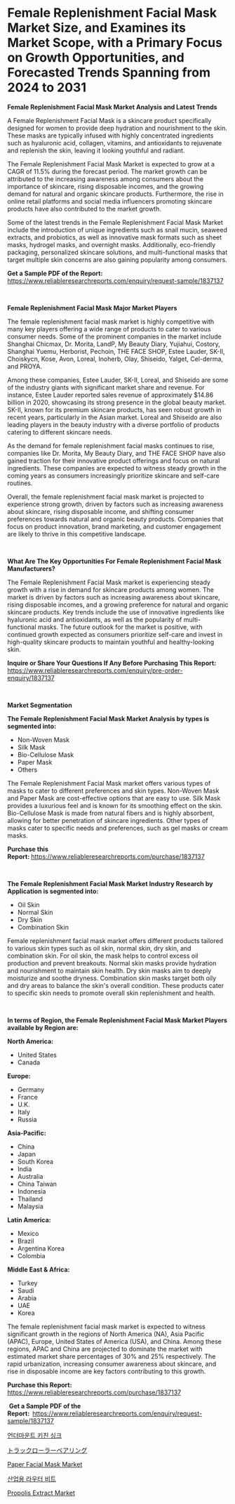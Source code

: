 <p><h1>Female Replenishment Facial Mask Market Size, and Examines its Market Scope, with a Primary Focus on Growth Opportunities, and Forecasted Trends Spanning from 2024 to 2031</h1></p><p><strong>Female Replenishment Facial Mask Market Analysis and Latest Trends</strong></p>
<p><p>A Female Replenishment Facial Mask is a skincare product specifically designed for women to provide deep hydration and nourishment to the skin. These masks are typically infused with highly concentrated ingredients such as hyaluronic acid, collagen, vitamins, and antioxidants to rejuvenate and replenish the skin, leaving it looking youthful and radiant.</p><p>The Female Replenishment Facial Mask Market is expected to grow at a CAGR of 11.5% during the forecast period. The market growth can be attributed to the increasing awareness among consumers about the importance of skincare, rising disposable incomes, and the growing demand for natural and organic skincare products. Furthermore, the rise in online retail platforms and social media influencers promoting skincare products have also contributed to the market growth.</p><p>Some of the latest trends in the Female Replenishment Facial Mask Market include the introduction of unique ingredients such as snail mucin, seaweed extracts, and probiotics, as well as innovative mask formats such as sheet masks, hydrogel masks, and overnight masks. Additionally, eco-friendly packaging, personalized skincare solutions, and multi-functional masks that target multiple skin concerns are also gaining popularity among consumers.</p></p>
<p><strong>Get a Sample PDF of the Report:&nbsp;</strong> <a href="https://www.reliableresearchreports.com/enquiry/request-sample/1837137">https://www.reliableresearchreports.com/enquiry/request-sample/1837137</a></p>
<p>&nbsp;</p>
<p><strong>Female Replenishment Facial Mask Major Market Players</strong></p>
<p><p>The female replenishment facial mask market is highly competitive with many key players offering a wide range of products to cater to various consumer needs. Some of the prominent companies in the market include Shanghai Chicmax, Dr. Morita, LandP, My Beauty Diary, Yujiahui, Costory, Shanghai Yuemu, Herborist, Pechoin, THE FACE SHOP, Estee Lauder, SK-II, Choiskycn, Kose, Avon, Loreal, Inoherb, Olay, Shiseido, Yalget, Cel-derma, and PROYA.</p><p>Among these companies, Estee Lauder, SK-II, Loreal, and Shiseido are some of the industry giants with significant market share and revenue. For instance, Estee Lauder reported sales revenue of approximately $14.86 billion in 2020, showcasing its strong presence in the global beauty market. SK-II, known for its premium skincare products, has seen robust growth in recent years, particularly in the Asian market. Loreal and Shiseido are also leading players in the beauty industry with a diverse portfolio of products catering to different skincare needs.</p><p>As the demand for female replenishment facial masks continues to rise, companies like Dr. Morita, My Beauty Diary, and THE FACE SHOP have also gained traction for their innovative product offerings and focus on natural ingredients. These companies are expected to witness steady growth in the coming years as consumers increasingly prioritize skincare and self-care routines.</p><p>Overall, the female replenishment facial mask market is projected to experience strong growth, driven by factors such as increasing awareness about skincare, rising disposable income, and shifting consumer preferences towards natural and organic beauty products. Companies that focus on product innovation, brand marketing, and customer engagement are likely to thrive in this competitive landscape.</p></p>
<p>&nbsp;</p>
<p><strong>What Are The Key Opportunities For Female Replenishment Facial Mask Manufacturers?</strong></p>
<p><p>The Female Replenishment Facial Mask market is experiencing steady growth with a rise in demand for skincare products among women. The market is driven by factors such as increasing awareness about skincare, rising disposable incomes, and a growing preference for natural and organic skincare products. Key trends include the use of innovative ingredients like hyaluronic acid and antioxidants, as well as the popularity of multi-functional masks. The future outlook for the market is positive, with continued growth expected as consumers prioritize self-care and invest in high-quality skincare products to maintain youthful and healthy-looking skin.</p></p>
<p><strong>Inquire or Share Your Questions If Any Before Purchasing This Report:</strong> <a href="https://www.reliableresearchreports.com/enquiry/pre-order-enquiry/1837137">https://www.reliableresearchreports.com/enquiry/pre-order-enquiry/1837137</a></p>
<p>&nbsp;</p>
<p><strong>Market Segmentation</strong></p>
<p><strong>The Female Replenishment Facial Mask Market Analysis by types is segmented into:</strong></p>
<p><ul><li>Non-Woven Mask</li><li>Silk Mask</li><li>Bio-Cellulose Mask</li><li>Paper Mask</li><li>Others</li></ul></p>
<p><p>The Female Replenishment Facial Mask market offers various types of masks to cater to different preferences and skin types. Non-Woven Mask and Paper Mask are cost-effective options that are easy to use. Silk Mask provides a luxurious feel and is known for its smoothing effect on the skin. Bio-Cellulose Mask is made from natural fibers and is highly absorbent, allowing for better penetration of skincare ingredients. Other types of masks cater to specific needs and preferences, such as gel masks or cream masks.</p></p>
<p><strong>Purchase this Report:&nbsp;</strong><a href="https://www.reliableresearchreports.com/purchase/1837137">https://www.reliableresearchreports.com/purchase/1837137</a></p>
<p>&nbsp;</p>
<p><strong>The Female Replenishment Facial Mask Market Industry Research by Application is segmented into:</strong></p>
<p><ul><li>Oil Skin</li><li>Normal Skin</li><li>Dry Skin</li><li>Combination Skin</li></ul></p>
<p><p>Female replenishment facial mask market offers different products tailored to various skin types such as oil skin, normal skin, dry skin, and combination skin. For oil skin, the mask helps to control excess oil production and prevent breakouts. Normal skin masks provide hydration and nourishment to maintain skin health. Dry skin masks aim to deeply moisturize and soothe dryness. Combination skin masks target both oily and dry areas to balance the skin's overall condition. These products cater to specific skin needs to promote overall skin replenishment and health.</p></p>
<p>&nbsp;</p>
<p><strong>In terms of Region, the Female Replenishment Facial Mask Market Players available by Region are:</strong></p>
<p>
    <p> <strong> North America: </strong>
        <ul>
            <li>United States</li>
            <li>Canada</li>
        </ul>
        </p> 
    <p> <strong> Europe: </strong>
        <ul>
            <li>Germany</li>
            <li>France</li>
            <li>U.K.</li>
            <li>Italy</li>
            <li>Russia</li>
        </ul>
        </p> 
    <p> <strong> Asia-Pacific: </strong>
        <ul>
            <li>China</li>
            <li>Japan</li>
            <li>South Korea</li>
            <li>India</li>
            <li>Australia</li>
            <li>China Taiwan</li>
            <li>Indonesia</li>
            <li>Thailand</li>
            <li>Malaysia</li>
        </ul>
        </p> 
    <p> <strong> Latin America: </strong>
        <ul>
            <li>Mexico</li>
            <li>Brazil</li>
            <li>Argentina Korea</li>
            <li>Colombia</li>
        </ul>
        </p> 
    <p> <strong> Middle East & Africa: </strong>
        <ul>
            <li>Turkey</li>
            <li>Saudi</li>
            <li>Arabia</li>
            <li>UAE</li>
            <li>Korea</li>
        </ul>
    </p>
    </p>
<p><p>The female replenishment facial mask market is expected to witness significant growth in the regions of North America (NA), Asia Pacific (APAC), Europe, United States of America (USA), and China. Among these regions, APAC and China are projected to dominate the market with estimated market share percentages of 30% and 25% respectively. The rapid urbanization, increasing consumer awareness about skincare, and rise in disposable income are key factors contributing to this growth.</p></p>
<p><strong>Purchase this Report: </strong><a href="https://www.reliableresearchreports.com/purchase/1837137">https://www.reliableresearchreports.com/purchase/1837137</a></p>
<p>&nbsp;<strong>Get a Sample PDF of the Report:&nbsp;&nbsp;</strong><a href="https://www.reliableresearchreports.com/enquiry/request-sample/1837137">https://www.reliableresearchreports.com/enquiry/request-sample/1837137</a></p>
<p><strong></strong></p>
<p><p><a href="https://github.com/CliftonFisher9067/Market-Research-Report-List-1/blob/main/22678206989.md">언더마운트 키친 싱크</a></p><p><a href="https://github.com/EstelWisozk1/Market-Research-Report-List-1/blob/main/56672167654.md">トラックローラーベアリング</a></p><p><a href="https://github.com/lubmix/Market-Research-Report-List-2/blob/main/paper-facial-mask-market.md">Paper Facial Mask Market</a></p><p><a href="https://github.com/vskv4779xr1/Market-Research-Report-List-1/blob/main/26904606988.md">산업용 라우터 비트</a></p><p><a href="https://issuu.com/reportprime-2/docs/propolis-extract-market-size-2030.pptx">Propolis Extract Market</a></p></p>